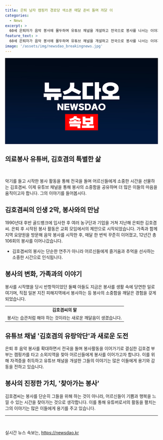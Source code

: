 ```yaml
---
title: 은퇴 남자 캠핑카 경로당 색소폰 매달 준비 돌며 까닭 이
categories:
  - News
excerpt: >
  60세 은퇴자가 음악 봉사에 몰두하며 유튜브 채널을 개설하고 전국으로 봉사를 나서는 이야기. 교회 모임에서 시작해 106회의 봉사를 한 김호겸씨와 아내는 자격증도 취득하며 음악봉사 확대. 가족도 봉사로 변화를 겪었고, ‘유랑극단’을 결성해 전국 소외지역을 돌며 봉사를 위한 준비를 하고 있다. 김씨는 봉사를 통해 어르신들에게 특식과 미용서비스를 제공하며, 봉사의 진정한 가치에 대해 이야기한다. 전국을 돌며 봉사를 이어갈지는 체력과 어르신들의 만족도를 고려해서 결정할 것이라고 한다. 함께 하는 아내와 함께 남는 것, 이야기를 인생의 두 번째 막으로 써내려가는 중이다.
feature_text: >
  60세 은퇴자가 음악 봉사에 몰두하며 유튜브 채널을 개설하고 전국으로 봉사를 나서는 이야기. 교회 모임에서 시작해 106회의 봉사를 한 김호겸씨와 아내는 자격증도 취득하며 음악봉사 확대. 가족도 봉사로 변화를 겪었고, ‘유랑극단’을 결성해 전국 소외지역을 돌며 봉사를 위한 준비를 하고 있다. 김씨는 봉사를 통해 어르신들에게 특식과 미용서비스를 제공하며, 봉사의 진정한 가치에 대해 이야기한다. 전국을 돌며 봉사를 이어갈지는 체력과 어르신들의 만족도를 고려해서 결정할 것이라고 한다. 함께 하는 아내와 함께 남는 것, 이야기를 인생의 두 번째 막으로 써내려가는 중이다.
image: '/assets/img/newsdao_breakingnews.jpg'
---
```


<p><img src="/assets/img/newsdao_breakingnews.jpg" alt="firstkoreanews 속보" /></p>

<h2>의료봉사 유튜버, 김호겸의 특별한 삶</h2>

<p data-ke-size="size16">&nbsp;</p>

<p>악기를 들고 시작한 봉사 활동을 통해 전국을 돌며 어르신들에게 소중한 시간을 선물하는 김호겸씨. 이제 유튜브 채널을 통해 봉사의 소중함을 공유하며 더 많은 이들의 마음을 움직이고자 합니다. 그의 이야기를 들어봅시다.</p>

<h2 data-ke-size="size26">김호겸씨의 인생 2막, 봉사와의 만남</h2>

<p>1990년대 후반 골드뱅크에 입사한 후 여러 농구단과 기업을 거쳐 지난해 은퇴한 김호겸씨. 은퇴 후 시작된 봉사 활동은 교회 모임에서의 제안으로 시작되었습니다. 가족과 함께 지역 요양원을 방문해 음악 봉사를 시작한 후, 매달 한 번씩 꾸준히 이어졌고, 12년간 총 106회의 봉사를 이어나갔습니다.</p>

<ul>
  <li>김호겸씨의 봉사는 단순한 연주가 아니라 어르신들에게 즐거움과 추억을 선사하는 소중한 시간으로 인식됩니다.</li>
</ul>

<h2 data-ke-size="size26">봉사의 변화, 가족과의 이야기</h2>

<p>봉사를 시작했을 당시 반항적이었던 둘째 아들도 지금은 봉사를 생활 속에 당연한 일로 여기며, 직접 일본 지진 피해지역에서 봉사하는 등 봉사의 소중함을 깨달은 경험을 갖게 되었습니다.</p>

<table>
  <tr>
    <td style="text-align: center; height: 17px;"><b>김호겸씨의 말</b></td>
  </tr>
  <tr>
    <td>봉사는 습관처럼 해야 하는 것이라는 새로운 깨달음이 생겼습니다.</td>
  </tr>
</table>

<h2 data-ke-size="size26">유튜브 채널 '김호겸의 유랑악단'과 새로운 도전</h2>

<p>은퇴 후 음악 봉사를 확대하면서 전국을 돌며 봉사활동을 이어가기로 결심한 김호겸 부부는 캠핑카를 타고 소외지역을 찾아 어르신들에게 봉사를 이어가고자 합니다. 이를 위해 자격증을 취득하고 유튜브 채널을 개설한 그들의 이야기는 많은 이들에게 용기와 감동을 전하고 있습니다.</p>

<h2 data-ke-size="size26">봉사의 진정한 가치, '찾아가는 봉사'</h2>

<p>김호겸씨는 봉사를 단순히 그들을 위해 하는 것이 아니라, 어르신들이 기쁨과 행복을 느낄 수 있는 시간을 찾아가는 것으로 생각합니다. 이를 통해 유튜버로서의 활동을 펼치는 그의 이야기는 많은 이들에게 용기를 주고 있습니다.</p>

<hr>

<p data-ke-size="size16">&nbsp;</p>
실시간 뉴스 속보는, <a href="https://newsdao.kr" rel="dofollow">https://newsdao.kr</a>



